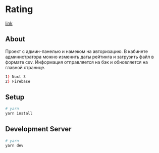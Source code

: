# Rating
[link](https://glebov-evgeny.github.io/rating/)

## About

Проект с админ-панелью и намеком на авторизацию. В кабинете администратора можно изменить даты рейтинга и загрузить файл в формате csv. Информация отправляется на бэк и обновляется на главной странице. 

```bash
1) Nuxt 3
2) Firebase
```
## Setup
```bash
# yarn
yarn install

```
## Development Server


```bash
# yarn
yarn dev

```
